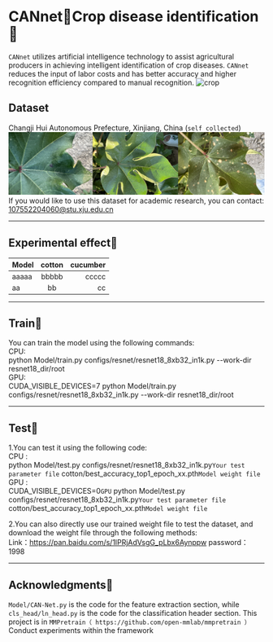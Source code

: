 # CANnet🌻Crop disease identification🌱
``CANnet`` utilizes artificial intelligence technology to assist agricultural producers in achieving intelligent identification of crop diseases. ``CANnet`` reduces the input of labor costs and has better accuracy and higher recognition efficiency compared to manual recognition.
![](/fig/crop.png "crop")

## Dataset
Changji Hui Autonomous Prefecture, Xinjiang, China (``self collected``)<br>
![](/fig/cotton.png "cotton")
If you would like to use this dataset for academic research, you can contact: 107552204060@stu.xju.edu.cn<br>
********************************************************
## Experimental effect🎄
| Model | cotton | cucumber |  
| :--- | :---: | ---: |  
| aaaaa | bbbbb | ccccc |  
| aa | bb | cc | 

********************************************************
## Train🍉
You can train the model using the following commands:<br>
CPU:<br>
python Model/train.py configs/resnet/resnet18_8xb32_in1k.py --work-dir resnet18_dir/root<br>
GPU:<br>
CUDA_VISIBLE_DEVICES=7 python Model/train.py configs/resnet/resnet18_8xb32_in1k.py --work-dir resnet18_dir/root<br>
********************************************************
## Test🍒
1.You can test it using the following code:<br>
CPU :<br>
python  Model/test.py  configs/resnet/resnet18_8xb32_in1k.py``Your test parameter file``  cotton/best_accuracy_top1_epoch_xx.pth``Model weight file``<br>
GPU :<br>
CUDA_VISIBLE_DEVICES=0``GPU``  python Model/test.py configs/resnet/resnet18_8xb32_in1k.py``Your test parameter file``  cotton/best_accuracy_top1_epoch_xx.pth``Model weight file``<br>

2.You can also directly use our trained weight file to test the dataset, and download the weight file through the following methods:<br>
Link：https://pan.baidu.com/s/1lPRjAdVsgG_pLbx6Aynppw 
password：1998
********************************************************
## Acknowledgments🍆
``Model/CAN-Net.py`` is the code for the feature extraction section, while ``cls_head/ln_head.py`` is the code for the classification header section.
This project is in ``MMPretrain（ https://github.com/open-mmlab/mmpretrain ）``Conduct experiments within the framework

